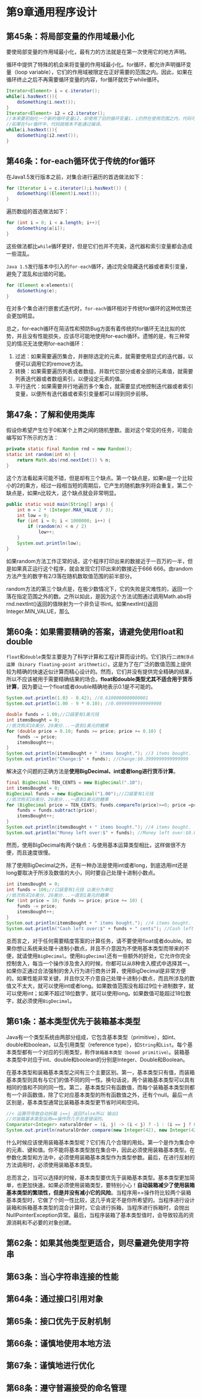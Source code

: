# 第9章通用程序设计

## 第45条：将局部变量的作用域最小化

要使局部变量的作用域最小化，最有力的方法就是在第一次使用它的地方声明。

循环中提供了特殊的机会来将变量的作用域最小化。for循环，都允许声明循环变量（loop variable），它们的作用域被限定在正好需要的范围之内。因此，如果在循环终止之后不再需要循环变量的内容，for循环就优于while循环。

```java
Iterator<Element> i = c.iterator();
while(i.hasNext()){
    doSomething(i.next());
}
Iterator<Element> i2 = c2.iterator();
//本来要初始化一个新的循环变量i2，却使用了旧的循环变量i，i仍然在使用范围之内，代码可以通过编译
//如果在for循环中，代码就根本不能通过编译。
while(i.hasNext()){ 
    doSomething(i2.next());
}
```

## 第46条：for-each循环优于传统的for循环

在Java1.5发行版本之前，对集合进行遍历的首选做法如下：

```java
for (Iterator i = c.iterator();i.hasNext()) {
    doSomething((Element)i.next());
}
```

遍历数组的首选做法如下：

```java
for (int i = 0; i < a.length; i++){
    doSomething(a[i]);
}
```

这些做法都比`while`循环更好，但是它们也并不完美，迭代器和索引变量都会造成一些混乱。

`Java 1.5`发行版本中引入的`for-each`循环，通过完全隐藏迭代器或者索引变量，避免了混乱和出错的可能。

```java
for (Element e:elements){
    doSomething(e);
}
```

在对多个集合进行嵌套式迭代时，`for-each`循环相对于传统for循环的这种优势还会更加明显。

总之，for-each循环在简洁性和预防Bug方面有着传统的for循环无法比拟的优势，并且没有性能损失，应该尽可能地使用for-each循环。遗憾的是，有三种常见的情况无法使用for-each循环：

1. 过滤：如果需要遍历集合，并删除选定的元素，就需要使用显式的迭代器，以便可以调用它的remove方法。
2. 转换：如果需要遍历列表或者数组，并取代它部分或者全部的元素值，就需要列表迭代器或者数组索引，以便设定元素的值。
3. 平行迭代：如果需要并行地遍历多个集合，就需要显式地控制迭代器或者索引变量，以便所有迭代器或者索引变量都可以得到同步前移。

## 第47条：了解和使用类库

假设你希望产生位于0和某个上界之间的随机整数。面对这个常见的任务，可能会编写如下所示的方法：

```java
private static final Random rnd = new Random();
static int random(int n) {
    return Math.abs(rnd.nextInt()) % n;
}
```

这个方法看起来可能不错，但是却有三个缺点。第一个缺点是，如果n是一个比较小的2的乘方，经过一段相当短的周期后，它产生的随机数序列将会重复。第二个缺点是，如果n比较大，这个缺点就会非常明显。

```java
public static void main(String[] args) {
    int n = 2 * (Integer.MAX_VALUE / 3);
    int low = 0;
    for (int i = 0; i < 1000000; i++) {
        if (random(n) < n / 2)
            low++;
    }
    System.out.println(low);
}
```

如果random方法工作正常的话，这个程序打印出来的数接近于一百万的一半，但是如果真正运行这个程序，就会发现它打印出来的数接近于666 666。由random方法产生的数字有2/3落在随机数取值范围的前半部分。

random方法的第三个缺点是，在极少数情况下，它的失败是灾难性的，返回一个落在指定范围之外的数。之所以如此，是因为这个方法试图通过调用Math.abs将rnd.nextInt\(\)返回的值映射为一个非负证书int。如果nextInt\(\)返回Integer.MIN\_VALUE，那么

## 第60条：如果需要精确的答案，请避免使用float和double

`float`和`double`类型主要是为了科学计算和工程计算而设计的。它们执行`二进制浮点运算（binary floating-point arithmetic）`，这是为了在广泛的数值范围上提供较为精确的快速近似计算而精心设计的。然而，它们并没有提供完全精确的结果，所以不应该被用于需要精确结果的场合。**float和double类型尤其不适合用于货币计算**，因为要让一个float或者double精确地表示0.1是不可能的。

```java
System.out.println(1.03 - 0.42); //0.6100000000000001
System.out.println(1.00 - 9 * 0.10); //0.09999999999999998
```

```java
double funds = 1.00;//口袋里有1美元钱
int itemsBought = 0;
//依次购买10美分、20美分...一直到1美元的糖果
for (double price = 0.10; funds >= price; price += 0.10) {
    funds -= price;
    itemsBought++;
}
System.out.println(itemsBought + " items bought."); //3 items bought.
System.out.println("Change:$" + funds); //Change:$0.3999999999999999
```

解决这个问题的正确方法是**使用BigDecimal、int或者long进行货币计算**。

```java
final BigDecimal TEN_CENTS = new BigDecimal(".10");
int itemsBought = 0;
BigDecimal funds = new BigDecimal("1.00");//口袋里有1元钱
//依次购买10美分、20美分...一直到1美元的糖果
for (BigDecimal price = TEN_CENTS; funds.compareTo(price)>=0; price =price.add(TEN_CENTS)) {
    funds = funds.subtract(price);
    itemsBought++;
}
System.out.println(itemsBought + " items bought."); //4 items bought.
System.out.println("Money left over:$" + funds); //Money left over:$0.00
```

然而，使用BIgDecimal有两个缺点：与使用基本运算类型相比，这样做很不方便，而且速度很慢。

除了使用BigDecimal之外，还有一种办法是使用int或者long，到底选用int还是long要取决于所涉及数值的大小，同时要自己处理十进制小数点。

```java
int itemsBought = 0;
int funds = 100;//口袋里有1元钱 以美分为单位
//依次购买10美分、20美分...一直到1美元的糖果
for (int price = 10; funds >= price; price += 10) {
    funds -= price;
    itemsBought++;
}
System.out.println(itemsBought + " items bought."); //4 items bought.
System.out.println("Cash left over:$" + funds + " cents"); //Cash left over:$0 cents
```

总而言之，对于任何需要精度答案的计算任务，请不要使用float或者double。如果你想让系统来处理十进制小数点，并且不介意因为不使用基本类型而带来的不便，就请使用`BigDecimal`。使用`BigDecimal`还有一些额外的好处，它允许你完全控制舍入，每当一个操作涉及舍入的时候，你都可以从8种舍入模式中选择其一。如果你正通过合法强制的舍入行为进行商务计算，使用BigDecimal是非常方便的。如果性能非常关键，并且你又不介意自己处理十进制小数点，而且所涉及的数值又不太大，就可以使用int或者long。如果数值范围没有超过9位十进制数字，就可以使用int；如果不超过18位数字，就可以使用long。如果数值可能超过18位数字，就必须使用`BigDecimal`。

## 第61条：基本类型优先于装箱基本类型

Java有一个类型系统由两部分组成，它包含基本类型（primitive），如int、double和boolean，以及引用类型（reference type），如`String`和`List`。每个基本类型都有一个对应的引用类型，称作`装箱基本类型（boxed primitive）`。装箱基本类型中对应于int、double和boolean的分别是Integer、Double和Boolean。

在基本类型和装箱基本类型之间有三个主要区别。第一，基本类型只有值，而装箱基本类型则具有与它们的值不同的同一性。换句话说，两个装箱基本类型可以具有相同的值和不同的同一性。第二，基本类型只有函数值，而每个装箱基本类型则都有一个非函数值，除了它对应基本类型的所有函数值之外，还有个null。最后一点区别是，基本类型通常比装箱基本类型更节省时间和空间。

```java
//< 运算符导致自动拆箱 i==j 返回false所以 输出1
//对装箱基本类型运用==操作符几乎总是错误的。
Comparator<Integer> naturalOrder = (i, j) -> (i < j) ? -1 : (i == j ? 0 : 1);
System.out.println(naturalOrder.compare(new Integer(42), new Integer(42))); //1
```

什么时候应该使用装箱基本类型呢？它们有几个合理的用处。第一个是作为集合中的元素、键和值。你不能将基本类型放在集合中，因此必须使用装箱基本类型。在参数化类型和方法中，必须使用装箱基本类型作为类型参数。最后，在进行反射的方法调用时，必须使用装箱基本类型。

总而言之，当可以选择的时候，基本类型要优先于装箱基本类型。基本类型更加简单，也更加快速。如果必须使用装箱类型，要特别小心！**自动装箱减少了使用装箱基本类型的繁琐性，但是并没有减小它的风险**。当程序用==操作符比较两个装箱基本类型时，它做了个同一性比较，这几乎肯定不是你所希望的。当程序进行设计装箱和拆箱基本类型的混合计算时，它会进行拆箱，当程序进行拆箱时，会抛出NullPointerException异常。最后，当程序装箱了基本类型值时，会导致较高的资源消耗和不必要的对象创建。

## 第62条：如果其他类型更适合，则尽量避免使用字符串

## 第63条：当心字符串连接的性能

## 第64条：通过接口引用对象

## 第65条：接口优先于反射机制

## 第66条：谨慎地使用本地方法

## 第67条：谨慎地进行优化

## 第68条：遵守普遍接受的命名管理

